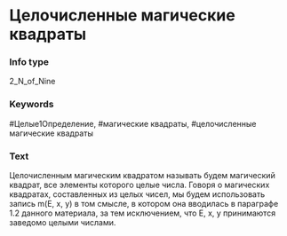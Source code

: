 # Целочисленные магические квадраты
### Info type
2_N_of_Nine
### Keywords
#Целые1Определение, #магические квадраты, #целочисленные магические квадраты
### Text
Целочисленным магическим квадратом называть будем магический квадрат, все элементы которого целые числа. Говоря о магических квадратах, составленных из целых чисел, мы будем использовать запись m(E, x, y) в том смысле, в котором она вводилась в параграфе 1.2 данного материала, за тем исключением, что E, x, y принимаются заведомо целыми числами.